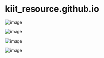 ﻿# kiit_resource.github.io
![image](https://user-images.githubusercontent.com/91064997/213526654-7286a5b5-c69c-4f19-9162-deab28030645.png)

![image](https://user-images.githubusercontent.com/91064997/213526975-2db6a7a7-1a60-4120-9e0a-c90f6e8fb662.png)

![image](https://user-images.githubusercontent.com/91064997/213526804-7e17d29c-dfeb-433c-af04-f62d64293399.png)

![image](https://user-images.githubusercontent.com/91064997/213527073-d1885b1a-ed65-4d57-af2d-bdef6931717f.png)

